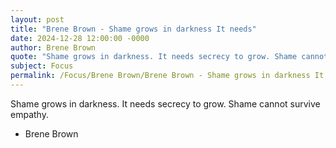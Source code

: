 ```yaml
---
layout: post
title: "Brene Brown - Shame grows in darkness It needs"
date: 2024-12-28 12:00:00 -0000
author: Brene Brown
quote: "Shame grows in darkness. It needs secrecy to grow. Shame cannot survive empathy."
subject: Focus
permalink: /Focus/Brene Brown/Brene Brown - Shame grows in darkness It needs
---
```


Shame grows in darkness. It needs secrecy to grow. Shame cannot survive empathy.

- Brene Brown
